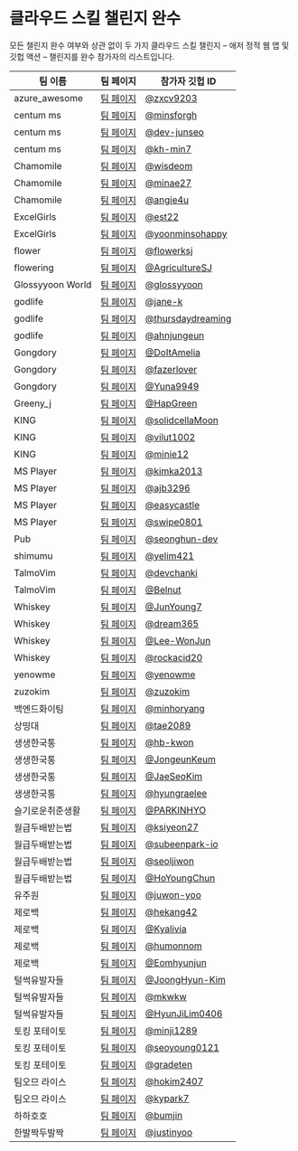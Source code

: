 # 클라우드 스킬 챌린지 완수 #

모든 챌린지 완수 여부와 상관 없이 두 가지 클라우드 스킬 챌린지 &ndash; 애저 정적 웹 앱 및 깃헙 액션 &ndash; 챌린지를 완수 참가자의 리스트입니다.

| 팀 이름 | 팀 페이지 | 참가자 깃헙 ID |
| ------- | --------- | -------------- |
| azure_awesome | [팀 페이지](./teams/azure_awesome.md) | [@zxcv9203](https://github.com/zxcv9203) |
| centum ms | [팀 페이지](./teams/centum%20ms.md) | [@minsforgh](https://github.com/minsforgh) |
| centum ms | [팀 페이지](./teams/centum%20ms.md) | [@dev-junseo](https://github.com/dev-junseo) |
| centum ms | [팀 페이지](./teams/centum%20ms.md) | [@kh-min7](https://github.com/kh-min7) |
| Chamomile | [팀 페이지](./teams/Chamomile.md) | [@wisdeom](https://github.com/wisdeom) |
| Chamomile | [팀 페이지](./teams/Chamomile.md) | [@minae27](https://github.com/minae27) |
| Chamomile | [팀 페이지](./teams/Chamomile.md) | [@angie4u](https://github.com/angie4u) |
| ExcelGirls | [팀 페이지](./teams/ExcelGirls.md) | [@est22](https://github.com/est22) |
| ExcelGirls | [팀 페이지](./teams/ExcelGirls.md) | [@yoonminsohappy](https://github.com/yoonminsohappy) |
| flower | [팀 페이지](./teams/flower.md) | [@flowerksj](https://github.com/flowerksj) |
| flowering | [팀 페이지](./teams/flowering.md) | [@AgricultureSJ](https://github.com/AgricultureSJ) |
| Glossyyoon World | [팀 페이지](./teams/Glossyyoon%20World.md) | [@glossyyoon](https://github.com/glossyyoon) |
| godlife | [팀 페이지](./teams/godlife.md) | [@jane-k](https://github.com/jane-k) |
| godlife | [팀 페이지](./teams/godlife.md) | [@thursdaydreaming](https://github.com/thursdaydreaming) |
| godlife | [팀 페이지](./teams/godlife.md) | [@ahnjungeun](https://github.com/ahnjungeun) |
| Gongdory | [팀 페이지](./teams/Gongdory.md) | [@DoItAmelia](https://github.com/DoItAmelia) |
| Gongdory | [팀 페이지](./teams/Gongdory.md) | [@fazerlover](https://github.com/fazerlover) |
| Gongdory | [팀 페이지](./teams/Gongdory.md) | [@Yuna9949](https://github.com/Yuna9949) |
| Greeny_j | [팀 페이지](./teams/Greeny_j.md) | [@HapGreen](https://github.com/HapGreen) |
| KING | [팀 페이지](./teams/KING.md) | [@solidcellaMoon](https://github.com/solidcellaMoon) |
| KING | [팀 페이지](./teams/KING.md) | [@vilut1002](https://github.com/vilut1002) |
| KING | [팀 페이지](./teams/KING.md) | [@minie12](https://github.com/minie12) |
| MS Player | [팀 페이지](./teams/MS%20Player.md) | [@kimka2013](https://github.com/kimka2013) |
| MS Player | [팀 페이지](./teams/MS%20Player.md) | [@ajb3296](https://github.com/ajb3296) |
| MS Player | [팀 페이지](./teams/MS%20Player.md) | [@easycastle](https://github.com/easycastle) |
| MS Player | [팀 페이지](./teams/MS%20Player.md) | [@swipe0801](https://github.com/swipe0801) |
| Pub | [팀 페이지](./teams/Pub.md) | [@seonghun-dev](https://github.com/seonghun-dev) |
| shimumu | [팀 페이지](./teams/shimumu.md) | [@yelim421](https://github.com/yelim421) |
| TalmoVim | [팀 페이지](./teams/TalmoVim.md) | [@devchanki](https://github.com/devchanki) |
| TalmoVim | [팀 페이지](./teams/TalmoVim.md) | [@Belnut](https://github.com/Belnut) |
| Whiskey | [팀 페이지](./teams/Whiskey.md) | [@JunYoung7](https://github.com/JunYoung7) |
| Whiskey | [팀 페이지](./teams/Whiskey.md) | [@dream365](https://github.com/dream365) |
| Whiskey | [팀 페이지](./teams/Whiskey.md) | [@Lee-WonJun](https://github.com/Lee-WonJun) |
| Whiskey | [팀 페이지](./teams/Whiskey.md) | [@rockacid20](https://github.com/rockacid20) |
| yenowme | [팀 페이지](./teams/yenowme.md) | [@yenowme](https://github.com/yenowme) |
| zuzokim | [팀 페이지](./teams/zuzokim.md) | [@zuzokim](https://github.com/zuzokim) |
| 백엔드화이팅 | [팀 페이지](./teams/백엔드화이팅.md) | [@minhoryang](https://github.com/minhoryang) |
| 상띵대 | [팀 페이지](./teams/상띵대.md) | [@tae2089](https://github.com/tae2089) |
| 생생한국통 | [팀 페이지](./teams/생생한국통.md) | [@hb-kwon](https://github.com/hb-kwon) |
| 생생한국통 | [팀 페이지](./teams/생생한국통.md) | [@JongeunKeum](https://github.com/JongeunKeum) |
| 생생한국통 | [팀 페이지](./teams/생생한국통.md) | [@JaeSeoKim](https://github.com/JaeSeoKim) |
| 생생한국통 | [팀 페이지](./teams/생생한국통.md) | [@hyungraelee](https://github.com/hyungraelee) |
| 슬기로운취준생활 | [팀 페이지](./teams/슬기로운취준생활.md) | [@PARKINHYO](https://github.com/PARKINHYO) |
| 월급두배받는법 | [팀 페이지](./teams/월급두배받는법.md) | [@ksiyeon27](https://github.com/ksiyeon27) |
| 월급두배받는법 | [팀 페이지](./teams/월급두배받는법.md) | [@subeenpark-io](https://github.com/subeenpark-io) |
| 월급두배받는법 | [팀 페이지](./teams/월급두배받는법.md) | [@seoljiwon](https://github.com/seoljiwon) |
| 월급두배받는법 | [팀 페이지](./teams/월급두배받는법.md) | [@HoYoungChun](https://github.com/HoYoungChun) |
| 유주원 | [팀 페이지](./teams/유주원.md) | [@juwon-yoo](https://github.com/juwon-yoo) |
| 제로백 | [팀 페이지](./teams/제로백.md) | [@hekang42](https://github.com/hekang42) |
| 제로백 | [팀 페이지](./teams/제로백.md) | [@Kyalivia](https://github.com/Kyalivia) |
| 제로백 | [팀 페이지](./teams/제로백.md) | [@humonnom](https://github.com/humonnom) |
| 제로백 | [팀 페이지](./teams/제로백.md) | [@Eomhyunjun](https://github.com/Eomhyunjun) |
| 털썩유발자들 | [팀 페이지](./teams/털썩유발자들.md) | [@JoongHyun-Kim](https://github.com/JoongHyun-Kim) |
| 털썩유발자들 | [팀 페이지](./teams/털썩유발자들.md) | [@mkwkw](https://github.com/mkwkw) |
| 털썩유발자들 | [팀 페이지](./teams/털썩유발자들.md) | [@HyunJiLim0406](https://github.com/HyunJiLim0406) |
| 토킹 포테이토 | [팀 페이지](./teams/토킹%20포테이토.md) | [@minji1289](https://github.com/minji1289) |
| 토킹 포테이토 | [팀 페이지](./teams/토킹%20포테이토.md) | [@seoyoung0121](https://github.com/seoyoung0121) |
| 토킹 포테이토 | [팀 페이지](./teams/토킹%20포테이토.md) | [@gradeten](https://github.com/gradeten) |
| 팀오므 라이스 | [팀 페이지](./teams/팀오므%20라이스.md) | [@hokim2407](https://github.com/hokim2407) |
| 팀오므 라이스 | [팀 페이지](./teams/팀오므%20라이스.md) | [@kypark7](https://github.com/kypark7) |
| 하하호호 | [팀 페이지](./teams/하하호호.md) | [@bumjin](https://github.com/bumjin) |
| 한발짝두발짝 | [팀 페이지](./teams/한발짝두발짝.md) | [@justinyoo](https://github.com/justinyoo) |